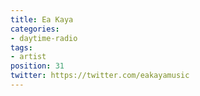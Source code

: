 ```yaml
---
title: Ea Kaya
categories:
- daytime-radio
tags:
- artist
position: 31
twitter: https://twitter.com/eakayamusic
---
```


